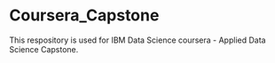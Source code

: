# Coursera_Capstone
This respository is used for IBM Data Science coursera - Applied Data Science Capstone.
